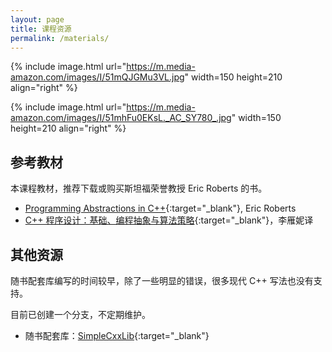 ```yaml
---
layout: page
title: 课程资源
permalink: /materials/
---
```


{% include image.html url="https://m.media-amazon.com/images/I/51mQJGMu3VL.jpg" width=150 height=210 align="right" %}

{% include image.html url="https://m.media-amazon.com/images/I/51mhFu0EKsL._AC_SY780_.jpg" width=150 height=210 align="right" %}


## 参考教材

本课程教材，推荐下载或购买斯坦福荣誉教授 Eric Roberts 的书。

- [Programming Abstractions in C++](https://web.stanford.edu/dept/cs_edu/resources/textbook/){:target="_blank"}, Eric Roberts
- [C++ 程序设计：基础、编程抽象与算法策略](https://book.douban.com/subject/27004881/){:target="_blank"}，李雁妮译

## 其他资源

随书配套库编写的时间较早，除了一些明显的错误，很多现代 C++ 写法也没有支持。

目前已创建一个分支，不定期维护。

- 随书配套库：[SimpleCxxLib](https://cppdoc.stickmind.com/){:target="_blank"}
